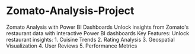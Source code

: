 # Zomato-Analysis-Project
Zomato Analysis with Power BI Dashboards Unlock insights from Zomato's restaurant data with interactive Power BI dashboards  Key Features: Unlock restaurant insights: 1. Cuisine Trends 2. Rating Analysis 3. Geospatial Visualization 4. User Reviews 5. Performance Metrics 
